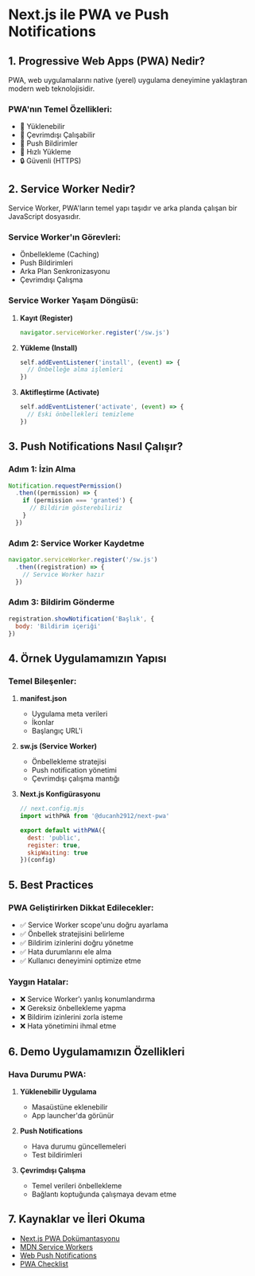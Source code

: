 # Next.js ile PWA ve Push Notifications

## 1. Progressive Web Apps (PWA) Nedir?

PWA, web uygulamalarını native (yerel) uygulama deneyimine yaklaştıran modern web teknolojisidir.

### PWA'nın Temel Özellikleri:
- 📱 Yüklenebilir
- 🔄 Çevrimdışı Çalışabilir
- 🔔 Push Bildirimler
- 🚀 Hızlı Yükleme
- 🔒 Güvenli (HTTPS)

## 2. Service Worker Nedir?

Service Worker, PWA'ların temel yapı taşıdır ve arka planda çalışan bir JavaScript dosyasıdır.

### Service Worker'ın Görevleri:
- Önbellekleme (Caching)
- Push Bildirimleri
- Arka Plan Senkronizasyonu
- Çevrimdışı Çalışma

### Service Worker Yaşam Döngüsü:
1. **Kayıt (Register)**
   ```javascript
   navigator.serviceWorker.register('/sw.js')
   ```

2. **Yükleme (Install)**
   ```javascript
   self.addEventListener('install', (event) => {
     // Önbelleğe alma işlemleri
   })
   ```

3. **Aktifleştirme (Activate)**
   ```javascript
   self.addEventListener('activate', (event) => {
     // Eski önbellekleri temizleme
   })
   ```

## 3. Push Notifications Nasıl Çalışır?

### Adım 1: İzin Alma
```javascript
Notification.requestPermission()
  .then((permission) => {
    if (permission === 'granted') {
      // Bildirim gösterebiliriz
    }
  })
```

### Adım 2: Service Worker Kaydetme
```javascript
navigator.serviceWorker.register('/sw.js')
  .then((registration) => {
    // Service Worker hazır
  })
```

### Adım 3: Bildirim Gönderme
```javascript
registration.showNotification('Başlık', {
  body: 'Bildirim içeriği'
})
```

## 4. Örnek Uygulamamızın Yapısı

### Temel Bileşenler:
1. **manifest.json**
   - Uygulama meta verileri
   - İkonlar
   - Başlangıç URL'i

2. **sw.js (Service Worker)**
   - Önbellekleme stratejisi
   - Push notification yönetimi
   - Çevrimdışı çalışma mantığı

3. **Next.js Konfigürasyonu**
   ```javascript
   // next.config.mjs
   import withPWA from '@ducanh2912/next-pwa'

   export default withPWA({
     dest: 'public',
     register: true,
     skipWaiting: true
   })(config)
   ```

## 5. Best Practices

### PWA Geliştirirken Dikkat Edilecekler:
- ✅ Service Worker scope'unu doğru ayarlama
- ✅ Önbellek stratejisini belirleme
- ✅ Bildirim izinlerini doğru yönetme
- ✅ Hata durumlarını ele alma
- ✅ Kullanıcı deneyimini optimize etme

### Yaygın Hatalar:
- ❌ Service Worker'ı yanlış konumlandırma
- ❌ Gereksiz önbellekleme yapma
- ❌ Bildirim izinlerini zorla isteme
- ❌ Hata yönetimini ihmal etme

## 6. Demo Uygulamamızın Özellikleri

### Hava Durumu PWA:
1. **Yüklenebilir Uygulama**
   - Masaüstüne eklenebilir
   - App launcher'da görünür

2. **Push Notifications**
   - Hava durumu güncellemeleri
   - Test bildirimleri

3. **Çevrimdışı Çalışma**
   - Temel verileri önbellekleme
   - Bağlantı koptuğunda çalışmaya devam etme

## 7. Kaynaklar ve İleri Okuma

- [Next.js PWA Dokümantasyonu](https://nextjs.org/docs)
- [MDN Service Workers](https://developer.mozilla.org/en-US/docs/Web/API/Service_Worker_API)
- [Web Push Notifications](https://developer.mozilla.org/en-US/docs/Web/API/Push_API)
- [PWA Checklist](https://web.dev/pwa-checklist/) 